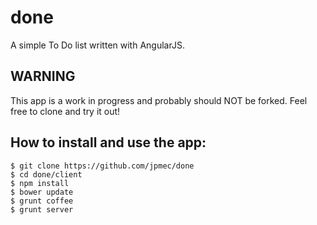 done
====

A simple To Do list written with AngularJS.

WARNING
-------
This app is a work in progress and probably should NOT be forked.
Feel free to clone and try it out!

How to install and use the app:
-------------------------------

    $ git clone https://github.com/jpmec/done
    $ cd done/client
    $ npm install
    $ bower update
    $ grunt coffee
    $ grunt server
